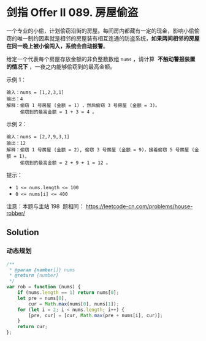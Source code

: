 # 剑指 Offer II 089. 房屋偷盗

一个专业的小偷，计划偷窃沿街的房屋。每间房内都藏有一定的现金，影响小偷偷窃的唯一制约因素就是相邻的房屋装有相互连通的防盗系统，**如果两间相邻的房屋在同一晚上被小偷闯入，系统会自动报警**。

给定一个代表每个房屋存放金额的非负整数数组 `nums` ，请计算  **不触动警报装置的情况下** ，一夜之内能够偷窃到的最高金额。

示例 1：

```
输入：nums = [1,2,3,1]
输出：4
解释：偷窃 1 号房屋 (金额 = 1) ，然后偷窃 3 号房屋 (金额 = 3)。
     偷窃到的最高金额 = 1 + 3 = 4 。
```

示例 2：

```
输入：nums = [2,7,9,3,1]
输出：12
解释：偷窃 1 号房屋 (金额 = 2), 偷窃 3 号房屋 (金额 = 9)，接着偷窃 5 号房屋 (金额 = 1)。
     偷窃到的最高金额 = 2 + 9 + 1 = 12 。
```

提示：

-   `1 <= nums.length <= 100`
-   `0 <= nums[i] <= 400`

注意：本题与主站 198  题相同： https://leetcode-cn.com/problems/house-robber/

## Solution

### 动态规划

```js
/**
 * @param {number[]} nums
 * @return {number}
 */
var rob = function (nums) {
    if (nums.length == 1) return nums[0];
    let pre = nums[0],
        cur = Math.max(nums[0], nums[1]);
    for (let i = 2; i < nums.length; i++) {
        [pre, cur] = [cur, Math.max(pre + nums[i], cur)];
    }
    return cur;
};
```
